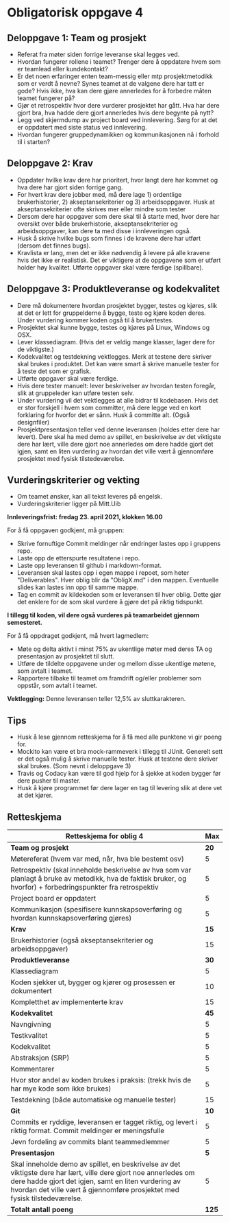 # Obligatorisk oppgave 4

## Deloppgave 1: Team og prosjekt

* Referat fra møter siden forrige leveranse skal legges ved. 
* Hvordan fungerer rollene i teamet? Trenger dere å oppdatere hvem som er teamlead eller kundekontakt?
* Er det noen erfaringer enten team-messig eller mtp prosjektmetodikk som er verdt å nevne? Synes teamet at de valgene dere har tatt er gode? Hvis ikke, hva kan dere gjøre annerledes for å forbedre måten teamet fungerer på?
* Gjør et retrospektiv hvor dere vurderer prosjektet har gått. Hva har dere gjort bra, hva hadde dere gjort annerledes hvis dere begynte på nytt? 
* Legg ved skjermdump av project board ved innlevering. Sørg for at det er oppdatert med siste status ved innlevering. 
* Hvordan fungerer gruppedynamikken og kommunikasjonen nå i forhold til i starten?


## Deloppgave 2: Krav

* Oppdater hvilke krav dere har prioritert, hvor langt dere har kommet og hva dere har gjort siden forrige gang. 
* For hvert krav dere jobber med, må dere lage 1) ordentlige brukerhistorier, 2) akseptansekriterier og 3) arbeidsoppgaver. Husk at akseptansekriterier ofte skrives mer eller mindre som tester
* Dersom dere har oppgaver som dere skal til å starte med, hvor dere har oversikt over både brukerhistorie, akseptansekriterier og arbeidsoppgaver, kan dere ta med disse i innleveringen også.
* Husk å skrive hvilke bugs som finnes i de kravene dere har utført (dersom det finnes bugs). 
* Kravlista er lang, men det er ikke nødvendig å levere på alle kravene hvis det ikke er realistisk. Det er viktigere at de oppgavene som er utført holder høy kvalitet. Utførte oppgaver skal være ferdige (spillbare).


## Deloppgave 3: Produktleveranse og kodekvalitet

* Dere må dokumentere hvordan prosjektet bygger, testes og kjøres, slik at det er lett for gruppelderne å bygge, teste og kjøre koden deres. Under vurdering kommer koden også til å brukertestes.
* Prosjektet skal kunne bygge, testes og kjøres på Linux, Windows og OSX.
* Lever klassediagram. (Hvis det er veldig mange klasser, lager dere for de viktigste.)
* Kodekvalitet og testdekning vektlegges. Merk at testene dere skriver skal brukes i produktet. Det kan være smart å skrive manuelle tester for å teste det som er grafisk. 
* Utførte oppgaver skal være ferdige.
* Hvis dere tester manuelt: lever beskrivelser av hvordan testen foregår, slik at gruppeleder kan utføre testen selv.
* Under vurdering vil det vektlegges at alle bidrar til kodebasen. Hvis det er stor forskjell i hvem som committer, må dere legge ved en kort forklaring for hvorfor det er sånn. Husk å committe alt. (Også designfiler)
* Prosjektpresentasjon teller ved denne leveransen (holdes etter dere har levert). Dere skal ha med demo av spillet, en beskrivelse av det viktigste dere har lært, ville dere gjort noe annerledes om dere hadde gjort det igjen, samt en liten vurdering av hvordan det ville vært å gjennomføre prosjektet med fysisk tilstedeværelse. 


## Vurderingskriterier og vekting

* Om teamet ønsker, kan all tekst leveres på engelsk.
* Vurderingskriterier ligger på Mitt.Uib

**Innleveringsfrist: fredag 23. april 2021, klokken 16.00**

For å få oppgaven godkjent, må gruppen:
* Skrive fornuftige Commit meldinger når endringer lastes opp i gruppens repo.
* Laste opp de etterspurte resultatene i repo.
* Laste opp leveransen til github i markdown-format.
* Leveransen skal lastes opp i egen mappe i repoet, som heter "Deliverables". Hver oblig blir da "ObligX.md" i den mappen. Eventuelle slides kan lastes inn opp til samme mappe.
* Tag en commit av kildekoden som er leveransen til hver oblig. Dette gjør det enklere for de som skal vurdere å gjøre det på riktig tidspunkt.

**I tillegg til koden, vil dere også vurderes på teamarbeidet gjennom semesteret.**

For å få oppdraget godkjent, må hvert lagmedlem:
* Møte og delta aktivt i minst 75% av ukentlige møter med deres TA og presentasjon av prosjektet til slutt.
* Utføre de tildelte oppgavene under og mellom disse ukentlige møtene, som avtalt i teamet.
* Rapportere tilbake til teamet om framdrift og/eller problemer som oppstår, som avtalt i teamet.

**Vektlegging:** Denne leveransen teller 12,5% av sluttkarakteren.

## Tips
* Husk å lese gjennom retteskjema for å få med alle punktene vi gir poeng for. 
* Mockito kan være et bra mock-rammeverk i tillegg til JUnit. Generelt sett er det også mulig å skrive manuelle tester. Husk at testene dere skriver skal brukes. (Som nevnt i deloppgave 3)
* Travis og Codacy kan være til god hjelp for å sjekke at koden bygger før dere pusher til master.
* Husk å kjøre programmet før dere lager en tag til levering slik at dere vet at det kjører. 

## Retteskjema

| Retteskjema for oblig 4   | Max   |
| --- | --- |
| **Team og prosjekt** | **20** |
| Møtereferat (hvem var med, når, hva ble bestemt osv) | 5 |
| Retrospektiv (skal inneholde beskrivelse av hva som var planlagt å bruke av metodikk, hva de faktisk bruker, og hvorfor) + forbedringspunkter fra retrospektiv  | 5 |
| Project board er oppdatert | 5 |
| Kommunikasjon (spesifisere kunnskapsoverføring og hvordan kunnskapsoverføring gjøres) | 5 |
| **Krav** | **15** |
| Brukerhistorier (også akseptansekriterier og arbeidsoppgaver) | 15 |
| **Produktleveranse** | **30** |
| Klassediagram | 5 |
| Koden sjekker ut, bygger og kjører og prosessen er dokumentert | 10 |
| Kompletthet av implementerte krav | 15 |
| **Kodekvalitet** | **45** |
| Navngivning | 5 |
| Testkvalitet | 5 |
| Kodekvalitet | 5 |
| Abstraksjon (SRP) | 5 |
| Kommentarer | 5 |
| Hvor stor andel av koden brukes i praksis: (trekk hvis de har mye kode som ikke brukes) | 5 |
| Testdekning (både automatiske og manuelle tester) | 15 |
| **Git** | **10** |
| Commits er ryddige, leveransen er tagget riktig, og levert i riktig format. Commit meldinger er meningsfulle | 5 |
| Jevn fordeling av commits blant teammedlemmer | 5 |
| **Presentasjon** | **5** |
| Skal inneholde demo av spillet, en beskrivelse av det viktigste dere har lært, ville dere gjort noe annerledes om dere hadde gjort det igjen, samt en liten vurdering av hvordan det ville vært å gjennomføre prosjektet med fysisk tilstedeværelse.  | 5 |
| **Totalt antall poeng** | **125** |